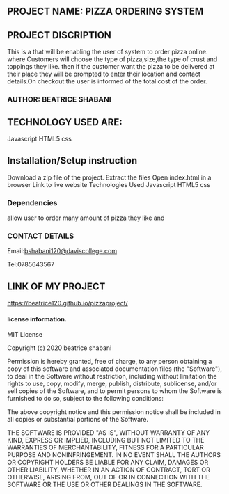 
## PROJECT NAME: PIZZA ORDERING SYSTEM
## PROJECT DISCRIPTION

This is a that will be enabling the user of system to order pizza online. where Customers will choose the type of pizza,size,the type of crust and  toppings they like. then if the customer want the pizza to be delivered at their place they will be prompted to enter their location and contact details.On checkout the user is informed of the total cost of the order.

### AUTHOR: BEATRICE SHABANI

## TECHNOLOGY USED ARE:

Javascript
HTML5
css

## Installation/Setup instruction

 Download a zip file of the project.
Extract the files
Open index.html in a browser
Link to live website
Technologies Used
Javascript
HTML5
css
###  Dependencies
allow user to order many amount of pizza they like and

### CONTACT DETAILS
Email:bshabani120@daviscollege.com

Tel:0785643567

## LINK OF MY PROJECT

 https://beatrice120.github.io/pizzaproject/
 #### license information.

MIT License

Copyright (c) 2020 beatrice shabani

Permission is hereby granted, free of charge, to any person obtaining a copy
of this software and associated documentation files (the "Software"), to deal
in the Software without restriction, including without limitation the rights
to use, copy, modify, merge, publish, distribute, sublicense, and/or sell
copies of the Software, and to permit persons to whom the Software is
furnished to do so, subject to the following conditions:

The above copyright notice and this permission notice shall be included in all
copies or substantial portions of the Software.

THE SOFTWARE IS PROVIDED "AS IS", WITHOUT WARRANTY OF ANY KIND, EXPRESS OR
IMPLIED, INCLUDING BUT NOT LIMITED TO THE WARRANTIES OF MERCHANTABILITY,
FITNESS FOR A PARTICULAR PURPOSE AND NONINFRINGEMENT. IN NO EVENT SHALL THE
AUTHORS OR COPYRIGHT HOLDERS BE LIABLE FOR ANY CLAIM, DAMAGES OR OTHER
LIABILITY, WHETHER IN AN ACTION OF CONTRACT, TORT OR OTHERWISE, ARISING FROM,
OUT OF OR IN CONNECTION WITH THE SOFTWARE OR THE USE OR OTHER DEALINGS IN THE
SOFTWARE.
